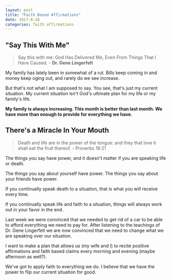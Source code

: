 ```yaml
---
layout: post
title: "Faith Based Affirmations"
date: 2017-8-28
categories: faith affirmations
---
```


## "Say This With Me"

> Say this with me: God Has Delivered Me, Even From Things That I Have Caused. - **Dr. Gene Lingerfelt**

My family has lately been in somewhat of a rut. Bills keep coming in and money keep oging out, and rarely do we see increase.

But that's not what I am supposed to say. You see, that's just my current situation. My current situation isn't God's ultimate plan for my life or my family's life.

**My family is always increasing. This month is better than last month. We have more than enough to provide for everything we have.**

## There's a Miracle In Your Mouth

> Death and life are in the power of the tongue: and they that love it shall eat the fruit thereof. - Proverbs 18:21

The things you say have power, and it doesn't matter if you are speaking life or death.

The things you say about yourself have power. The things you say about your friends have power. 

If you continually speak death to a situation, that is what you will receive every time. 

If you continually speak life and faith to a situation, things will always work out in your favor in the end. 

Last week we were convinced that we needed to get rid of a car to be able to afford everything we need to pay for. After listening to the teachings of Dr. Gene Lingerfelt
we are now convinced that we need to change what we are speaking over our situation.

I want to make a plan that allows us (my wife and I) to recite positive affirmations and faith based claims every morning and evening (maybe afternoon as well?).

We've got to apply faith to everything we do. I believe that we have the power to flip our current situation for good.
